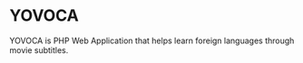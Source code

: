 YOVOCA
======

YOVOCA is PHP Web Application that helps learn foreign languages through movie subtitles.
